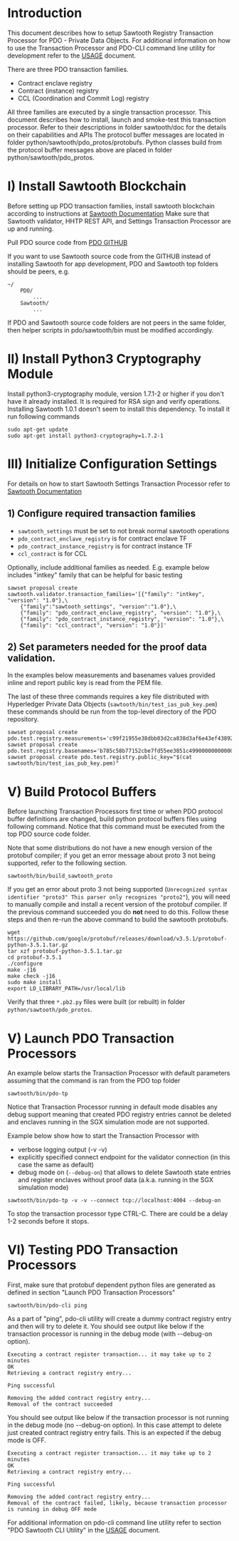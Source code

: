 <!--- -*- mode: markdown; fill-column: 80 -*- --->
<!---
Licensed under Creative Commons Attribution 4.0 International License
https://creativecommons.org/licenses/by/4.0/
--->

# Introduction #

This document describes how to setup Sawtooth Registry Transaction Processor for PDO - Private Data Objects.
For additional information on how to use the Transaction Processor and PDO-CLI command line utility for development
refer to the [USAGE](USAGE.md) document.


There are three PDO transaction families.
* Contract enclave registry
* Contract (instance) registry
* CCL (Coordination and Commit Log) registry

All three families are executed by a single transaction processor.
This document describes how to install, launch and smoke-test this transaction processor.
Refer to their descriptions in folder sawtooth/doc for the details on their capabilities and APIs
The protocol buffer messages are located in folder python/sawtooth/pdo_protos/protobufs.
Python classes build from the protocol buffer messages above are placed in folder python/sawtooth/pdo_protos.


# I) Install Sawtooth Blockchain #

Before setting up PDO transaction families, install sawtooth blockchain according to instructions at
[Sawtooth Documentation](https://sawtooth.hyperledger.org/docs/core/releases/1.0.1/app_developers_guide/ubuntu.html)
Make sure that Sawtooth validator, HHTP REST API, and Settings Transaction Processor are up and running.


Pull PDO source code from [PDO GITHUB](https://github.com/hyperledger-labs/private-data-objects)

If you want to use Sawtooth source code from the GITHUB instead of installing Sawtooth for app development,
PDO and Sawtooth top folders should be peers, e.g.
```
~/
    PDO/
        ...
    Sawtooth/
        ...
```

If PDO and Sawtooth source code folders are not peers in the same folder, then helper scripts in pdo/sawtooth/bin must be modified accordingly.



# II) Install Python3 Cryptography Module #
Install python3-cryptography module, version 1.7.1-2 or higher if you don't have it already installed.
It is required for RSA sign and verify operations. Installing Sawtooth 1.0.1 doesn't seem to install this dependency.
To install it run following commands
```
sudo apt-get update
sudo apt-get install python3-cryptography=1.7.2-1
```


# III) Initialize Configuration Settings #
For details on how to start Sawtooth Settings Transaction Processor
refer to [Sawtooth Documentation](https://sawtooth.hyperledger.org/docs/core/releases/1.0.1/app_developers_guide/ubuntu.html)


## 1) Configure required transaction families ##
* `sawtooth_settings` must be set to not break normal sawtooth operations
* `pdo_contract_enclave_registry` is for contract enclave TF
* `pdo_contract_instance_registry` is for contract instance TF
* `ccl_contract` is for CCL

Optionally, include additional families as needed.
E.g. example below includes "intkey" family that can be helpful for basic testing
```
sawset proposal create sawtooth.validator.transaction_families='[{"family": "intkey", "version": "1.0"},\
    {"family":"sawtooth_settings", "version":"1.0"},\
    {"family": "pdo_contract_enclave_registry", "version": "1.0"},\
    {"family": "pdo_contract_instance_registry", "version": "1.0"},\
    {"family": "ccl_contract", "version": "1.0"}]'
```


## 2) Set parameters needed for the proof data validation. ##
In the examples below measurements and basenames values provided inline and report public key is read from the PEM file.

The last of these three commands requires a key file distributed with
Hyperledger Private Data Objects (`sawtooth/bin/test_ias_pub_key.pem`) these
commands should be run from the top-level directory of the PDO repository.

```
sawset proposal create pdo.test.registry.measurements='c99f21955e38dbb03d2ca838d3af6e43ef438926ed02db4cc729380c8c7a174e'
sawset proposal create pdo.test.registry.basenames='b785c58b77152cbe7fd55ee3851c499000000000000000000000000000000000'
sawset proposal create pdo.test.registry.public_key="$(cat sawtooth/bin/test_ias_pub_key.pem)"
```



# V) Build Protocol Buffers #

Before launching Transaction Processors first time or when PDO protocol buffer
definitions are changed, build python protocol buffers files using following
command. Notice that this command must be executed from the top PDO source
code folder.

Note that some distributions do not have a new enough version of
the protobuf compiler; if you get an error message about proto 3 not being
supported, refer to the following section.
```
sawtooth/bin/build_sawtooth_proto
```

If you get an error about proto 3 not being supported (`Unrecognized syntax
identifier "proto3" This parser only recognizes "proto2"`), you will need to
manually compile and install a recent version of the protobuf compiler. If the
previous command succeeded you do **not** need to do this. Follow these steps
and then re-run the above command to build the sawtooth protobufs.
```
wget https://github.com/google/protobuf/releases/download/v3.5.1/protobuf-python-3.5.1.tar.gz
tar xzf protobuf-python-3.5.1.tar.gz
cd protobuf-3.5.1
./configure
make -j16
make check -j16
sudo make install
export LD_LIBRARY_PATH=/usr/local/lib
```

Verify that three `*.pb2.py` files were built (or rebuilt) in folder `python/sawtooth/pdo_protos`.

# V) Launch PDO Transaction Processors #

An example below starts the Transaction Processor with default parameters
assuming that the command is ran from the PDO top folder
```
sawtooth/bin/pdo-tp
```
Notice that Transaction Processor running in default mode disables any debug support meaning
that created PDO registry entries cannot be deleted and enclaves running in the SGX simulation mode are not supported.


Example below show how to start the Transaction Processor with
- verbose logging output (-v -v)
- explicitly specified connect endpoint for the validator connection (in this case the same as default)
- debug mode on (`--debug-on`) that allows to delete Sawtooth state entries and register enclaves
  without proof data (a.k.a. running in the SGX simulation mode)

```
sawtooth/bin/pdo-tp -v -v --connect tcp://localhost:4004 --debug-on
```

To stop the transaction processor type CTRL-C.
There are could be a delay 1-2 seconds before it stops.



# VI) Testing PDO Transaction Processors

First, make sure that protobuf dependent python files are generated as defined
in section "Launch PDO Transaction Processors"


```
sawtooth/bin/pdo-cli ping
```

As a part of "ping", pdo-cli utility will create a dummy contract registry entry and then will try to delete it.
You should see output like below if the transaction processor is running in the debug mode (with --debug-on option).

```
Executing a contract register transaction... it may take up to 2 minutes
OK
Retrieving a contract registry entry...

Ping successful

Removing the added contract registry entry...
Removal of the contract succeeded

```


You should see output like below if the transaction processor is not running in the debug mode (no --debug-on option).
In this case attempt to delete just created contract registry entry fails. This is an expected if the debug mode is OFF.

```
Executing a contract register transaction... it may take up to 2 minutes
OK
Retrieving a contract registry entry...

Ping successful

Removing the added contract registry entry...
Removal of the contract failed, likely, because transaction processor is running in debug OFF mode

```

For additional information on pdo-cli command line utility refer to section
"PDO Sawtooth CLI Utility" in the [USAGE](USAGE.md) document.
